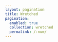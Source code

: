 ```yaml
---
layout: pagination
title: Wretched
pagination:
  enabled: true
  collection: wretched
  permalink: /:num/
---
```

